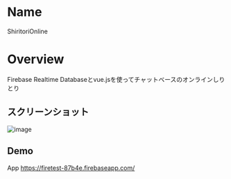 # Name
ShiritoriOnline

# Overview
Firebase Realtime Databaseとvue.jsを使ってチャットベースのオンラインしりとり

## スクリーンショット
![image](https://user-images.githubusercontent.com/54528300/68554741-66bf9780-046d-11ea-931c-9ae1faa7a318.png)


## Demo
App
https://firetest-87b4e.firebaseapp.com/
